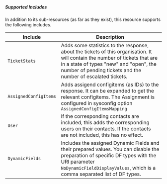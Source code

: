 ##### Supported Includes

In addition to its sub-resources (as far as they exist), this resource supports the following includes.

|Include|Description|
|-|-|
|```TicketStats```|Adds some statistics to the response, about the tickets of this organisation. It will contain the number of tickets that are in a state of types "new" and "open", the number of pending tickets and the number of escalated tickets.|
|```AssignedConfigItems```|Adds assigend configitems (as IDs) to the response. It can be expanded to get the relevant configitems. The Assignment is configured in sysconfig option ```AssignedConfigItemsMapping```|
|```User```|If the corresponding contacts are included, this adds the corresponding users on their contacts. If the contacts are not included, this has no effect.|
|```DynamicFields```|Includes the assigned Dynamic Fields and their prepared values. You can disable the preparation of specific DF types with the URI parameter ```NoDynamicFieldDisplayValues```, which is a comma separated list of DF types.|

